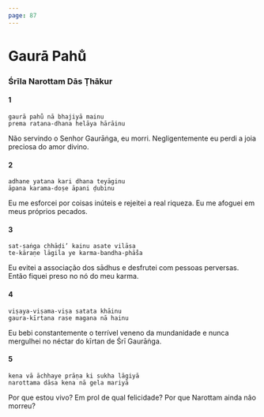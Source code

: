 ```yaml
---
page: 87
---
```


# Gaurā Pahu̐

### Śrīla Narottam Dās Ṭhākur

#### 1

    gaurā pahu̐ nā bhajiyā mainu
    prema ratana-dhana helāya hārāinu

Não servindo o Senhor Gaurāṅga, eu morri. Negligentemente eu perdi a joia preciosa do amor divino.

#### 2

    adhane yatana kari dhana teyāginu
    āpana karama-doṣe āpani ḍubinu

Eu me esforcei por coisas inúteis e rejeitei a real riqueza. Eu me afoguei em meus próprios pecados.

#### 3

    sat-saṅga chhāḍi’ kainu asate vilāsa
    te-kāraṇe lāgila ye karma-bandha-phā̐sa

Eu evitei a associação dos sādhus e desfrutei com pessoas perversas. Então fiquei preso no nó do meu karma.

#### 4

    viṣaya-viṣama-viṣa satata khāinu
    gaura-kīrtana rase magana nā hainu

Eu bebi constantemente o terrível veneno da mundanidade e nunca mergulhei no néctar do kīrtan de Śrī Gaurāṅga.

#### 5

    kena vā āchhaye prāṇa ki sukha lāgiyā
    narottama dāsa kena nā gela mariyā

Por que estou vivo? Em prol de qual felicidade? Por que Narottam ainda não morreu?


